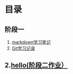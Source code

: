 # 目录
## 阶段一
1. [markdown学习笔记](https://github.com/Linxiao0816/Task/blob/main/markdown%E5%AD%A6%E4%B9%A0%E8%AE%B0%E5%BD%95.md)
2. [Git学习记录](https://github.com/Linxiao0816/Task/blob/main/git-idea/Git%E5%AD%A6%E4%B9%A0.md)
## 2.[hello(阶段二作业）](https://github.com/Linxiao0816/Task/blob/main/hello.md)

